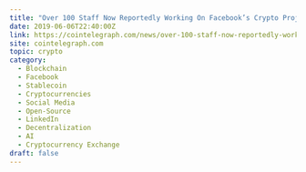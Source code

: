 ```yaml
---
title: "Over 100 Staff Now Reportedly Working On Facebook’s Crypto Project"
date: 2019-06-06T22:40:00Z
link: https://cointelegraph.com/news/over-100-staff-now-reportedly-working-on-facebooks-crypto-project?utm_medium=RSS&utm_source=hune
site: cointelegraph.com
topic: crypto
category:
  - Blockchain
  - Facebook
  - Stablecoin
  - Cryptocurrencies
  - Social Media
  - Open-Source
  - LinkedIn
  - Decentralization
  - AI
  - Cryptocurrency Exchange
draft: false
---
```


